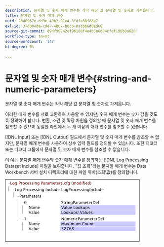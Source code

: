 ```yaml
---
description: 문자열 및 숫자 매개 변수는 각각 해당 값 문자열 및 숫자로 가져옵니다.
title: 문자열 및 숫자 매개 변수
uuid: 2840967e-dd9e-40b2-91e4-3fdfa38f88e7
exl-id: 37d004da-cde7-4b67-b0cb-0acbb6d8ad68
source-git-commit: d9df90242ef96188f4e4b5e6d04cfef196b0a628
workflow-type: tm+mt
source-wordcount: '147'
ht-degree: 5%

---
```


# 문자열 및 숫자 매개 변수{#string-and-numeric-parameters}

문자열 및 숫자 매개 변수는 각각 해당 값 문자열 및 숫자로 가져옵니다.

이러한 매개 변수를 서로 교환하여 사용할 수 있지만, 숫자 매개 변수는 숫자 값을 갖도록 정의해야 합니다. 변환, 조건 및 확장 차원을 정의할 때 문자열 및 숫자 매개 변수를 참조할 수 있으며 동일한 라인에서 두 개 이상의 매개 변수를 참조할 수 있습니다.

[!DNL Input] 또는 [!DNL Output] 필드에서 문자열 및 숫자 매개 변수를 참조할 수 없지만, 문자열 매개 변수를 사용하여 상수 입력 필드를 정의할 수 있습니다. 또한 디코더 또는 디코더 그룹에서 문자열 및 숫자 매개 변수를 참조할 수 없습니다.

이 예는 문자열 매개 변수와 숫자 매개 변수를 정의하는 [!DNL Log Processing Dataset Include] 파일을 보여줍니다. &quot;값 조회&quot;라는 문자열 매개 변수는 Data Workbench 서버 설치 디렉토리에 대한 파일 위치(조회\값)를 정의합니다.

![](assets/cfg_Parameters_StringNumeric.png)

